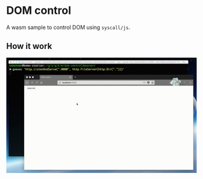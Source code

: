 # DOM control

A wasm sample to control DOM using `syscall/js`.

## How it work

![](images/dom_control.gif)
